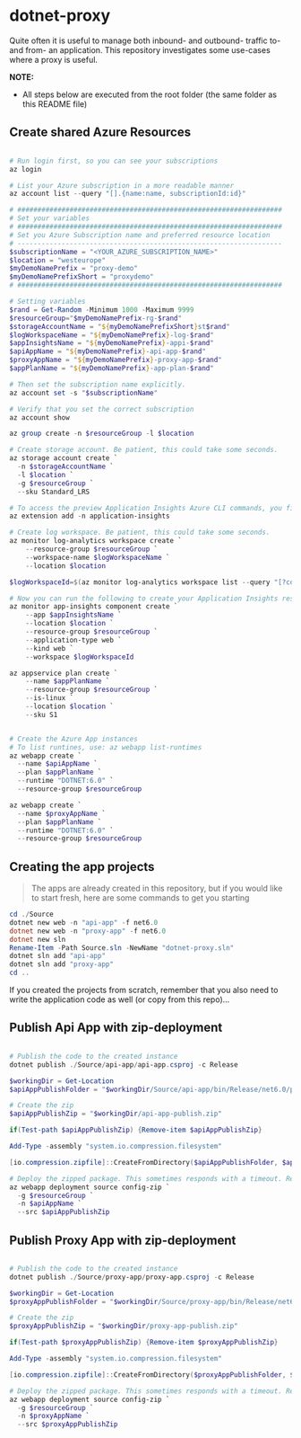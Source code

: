 # dotnet-proxy

Quite often it is useful to manage both inbound- and outbound- traffic to- and from- an application. This repository investigates some use-cases where a proxy is useful.

**NOTE:**

- All steps below are executed from the root folder (the same folder as this README file)
  
## Create shared Azure Resources

```Powershell

# Run login first, so you can see your subscriptions
az login

# List your Azure subscription in a more readable manner
az account list --query "[].{name:name, subscriptionId:id}"

# ##################################################################
# Set your variables
# ##################################################################
# Set you Azure Subscription name and preferred resource location
# ------------------------------------------------------------------
$subscriptionName = "<YOUR_AZURE_SUBSCRIPTION_NAME>"
$location = "westeurope"
$myDemoNamePrefix = "proxy-demo"
$myDemoNamePrefixShort = "proxydemo"
# ##################################################################

# Setting variables
$rand = Get-Random -Minimum 1000 -Maximum 9999
$resourceGroup="$myDemoNamePrefix-rg-$rand"
$storageAccountName = "${myDemoNamePrefixShort}st$rand"
$logWorkspaceName = "${myDemoNamePrefix}-log-$rand"
$appInsightsName = "${myDemoNamePrefix}-appi-$rand"
$apiAppName = "${myDemoNamePrefix}-api-app-$rand"
$proxyAppName = "${myDemoNamePrefix}-proxy-app-$rand"
$appPlanName = "${myDemoNamePrefix}-app-plan-$rand"

# Then set the subscription name explicitly.
az account set -s "$subscriptionName"

# Verify that you set the correct subscription
az account show

az group create -n $resourceGroup -l $location

# Create storage account. Be patient, this could take some seconds.
az storage account create `
  -n $storageAccountName `
  -l $location `
  -g $resourceGroup `
  --sku Standard_LRS

# To access the preview Application Insights Azure CLI commands, you first need to run:
az extension add -n application-insights

# Create log workspace. Be patient, this could take some seconds.
az monitor log-analytics workspace create `
    --resource-group $resourceGroup `
    --workspace-name $logWorkspaceName `
    --location $location

$logWorkspaceId=$(az monitor log-analytics workspace list --query "[?contains(name, '$logWorkspaceName')].[id]" --output tsv)

# Now you can run the following to create your Application Insights resource:
az monitor app-insights component create `
    --app $appInsightsName `
    --location $location `
    --resource-group $resourceGroup `
    --application-type web `
    --kind web `
    --workspace $logWorkspaceId

az appservice plan create `
    --name $appPlanName `
    --resource-group $resourceGroup `
    --is-linux `
    --location $location `
    --sku S1


# Create the Azure App instances
# To list runtines, use: az webapp list-runtimes
az webapp create `
  --name $apiAppName `
  --plan $appPlanName `
  --runtime "DOTNET:6.0" `
  --resource-group $resourceGroup

az webapp create `
  --name $proxyAppName `
  --plan $appPlanName `
  --runtime "DOTNET:6.0" `
  --resource-group $resourceGroup

```
## Creating the app projects

> The apps are already created in this repository, but if you would like to start fresh, here are some commands to get you starting

```Powershell
cd ./Source
dotnet new web -n "api-app" -f net6.0
dotnet new web -n "proxy-app" -f net6.0
dotnet new sln
Rename-Item -Path Source.sln -NewName "dotnet-proxy.sln"
dotnet sln add "api-app"
dotnet sln add "proxy-app"
cd ..
```

If you created the projects from scratch, remember that you also need to write the application code as well (or copy from this repo)...

## Publish Api App with zip-deployment

```Powershell

# Publish the code to the created instance
dotnet publish ./Source/api-app/api-app.csproj -c Release

$workingDir = Get-Location
$apiAppPublishFolder = "$workingDir/Source/api-app/bin/Release/net6.0/publish/"

# Create the zip
$apiAppPublishZip = "$workingDir/api-app-publish.zip"

if(Test-path $apiAppPublishZip) {Remove-item $apiAppPublishZip}

Add-Type -assembly "system.io.compression.filesystem"

[io.compression.zipfile]::CreateFromDirectory($apiAppPublishFolder, $apiAppPublishZip)

# Deploy the zipped package. This sometimes responds with a timeout. Retrying this command usually works.
az webapp deployment source config-zip `
  -g $resourceGroup `
  -n $apiAppName `
  --src $apiAppPublishZip

```

## Publish Proxy App with zip-deployment

```Powershell

# Publish the code to the created instance
dotnet publish ./Source/proxy-app/proxy-app.csproj -c Release

$workingDir = Get-Location
$proxyAppPublishFolder = "$workingDir/Source/proxy-app/bin/Release/net6.0/publish/"

# Create the zip
$proxyAppPublishZip = "$workingDir/proxy-app-publish.zip"

if(Test-path $proxyAppPublishZip) {Remove-item $proxyAppPublishZip}

Add-Type -assembly "system.io.compression.filesystem"

[io.compression.zipfile]::CreateFromDirectory($proxyAppPublishFolder, $proxyAppPublishZip)

# Deploy the zipped package. This sometimes responds with a timeout. Retrying this command usually works.
az webapp deployment source config-zip `
  -g $resourceGroup `
  -n $proxyAppName `
  --src $proxyAppPublishZip

```
